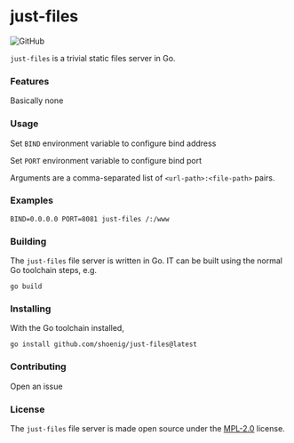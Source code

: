 # just-files

![GitHub](https://img.shields.io/github/license/shoenig/just-files?style=flat-square)

`just-files` is a trivial static files server in Go.

### Features

Basically none

### Usage

Set `BIND` environment variable to configure bind address

Set `PORT` environment variable to configure bind port

Arguments are a comma-separated list of `<url-path>:<file-path>` pairs.

### Examples

```shell
BIND=0.0.0.0 PORT=8081 just-files /:/www
```

### Building

The `just-files` file server is written in Go. IT can be built using the normal Go toolchain steps, e.g.

```shell
go build
```

### Installing

With the Go toolchain installed, 

```shell
go install github.com/shoenig/just-files@latest
```

### Contributing

Open an issue

### License

The `just-files` file server is made open source under the [MPL-2.0](LICENSE) license.

